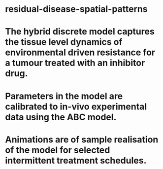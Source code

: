 # residual-disease-spatial-patterns

# The hybrid discrete model captures the tissue level dynamics of environmental driven resistance for a tumour treated with an inhibitor drug.

# Parameters in the model are calibrated to in-vivo experimental data using the ABC model.

# Animations are of sample realisation of the model for selected intermittent treatment schedules.
